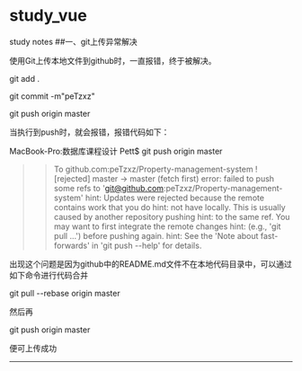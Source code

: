 # study_vue
study notes
##一、git上传异常解决

使用Git上传本地文件到github时，一直报错，终于被解决。

git add .

git commit -m"peTzxz"

git push origin master

当执行到push时，就会报错，报错代码如下：

MacBook-Pro:数据库课程设计 Pett$ git push origin master
>>To github.com:peTzxz/Property-management-system
 ! [rejected]        master -> master (fetch first)
error: failed to push some refs to 'git@github.com:peTzxz/Property-management-system'
hint: Updates were rejected because the remote contains work that you do
hint: not have locally. This is usually caused by another repository pushing
hint: to the same ref. You may want to first integrate the remote changes
hint: (e.g., 'git pull ...') before pushing again.
hint: See the 'Note about fast-forwards' in 'git push --help' for details.

出现这个问题是因为github中的README.md文件不在本地代码目录中，可以通过如下命令进行代码合并

git pull --rebase origin master

然后再

git push origin master

便可上传成功
***

